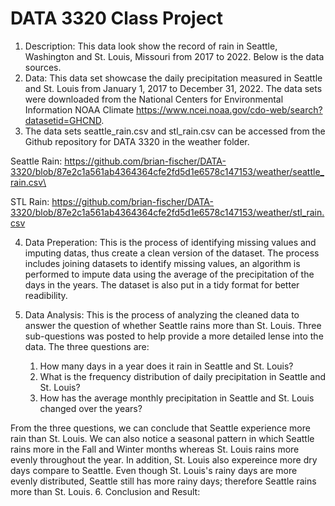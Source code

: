 # DATA 3320 Class Project
1. Description: This data look show the record of rain in Seattle, Washington and St. Louis, Missouri from 2017 to 2022. Below is the data sources.
2. Data: This data set showcase the daily precipitation measured in Seattle and St. Louis from January 1, 2017 to December 31, 2022. The data sets were downloaded from the National Centers for Environmental Information NOAA Climate https://www.ncei.noaa.gov/cdo-web/search?datasetid=GHCND.
3. The data sets seattle_rain.csv and stl_rain.csv can be accessed from the Github repository for DATA 3320 in the weather folder.

  Seattle Rain: https://github.com/brian-fischer/DATA-3320/blob/87e2c1a561ab4364364cfe2fd5d1e6578c147153/weather/seattle_rain.csv\
  
  STL Rain: https://github.com/brian-fischer/DATA-3320/blob/87e2c1a561ab4364364cfe2fd5d1e6578c147153/weather/stl_rain.csv

4. Data Preperation: This is the process of identifying missing values and imputing datas, thus create a clean version of the dataset. The process includes joining datasets to identify missing values, an algorithm is performed to impute data using the average of the precipitation of the days in the years. The dataset is also put in a tidy format for better readibility.

5. Data Analysis: This is the process of analyzing the cleaned data to answer the question of whether Seattle rains more than St. Louis. Three sub-questions was posted to help provide a more detailed lense into the data. The three questions are:

     1. How many days in a year does it rain in Seattle and St. Louis?
     2. What is the frequency distribution of daily precipitation in Seattle and St. Louis?
     3. How has the average monthly precipitation in Seattle and St. Louis changed over the years?

From the three questions, we can conclude that Seattle experience more rain than St. Louis. We can also notice a seasonal pattern in which Seattle rains more in the Fall and Winter months whereas St. Louis rains more evenly throughout the year. In addition, St. Louis also expereince more dry days compare to Seattle. Even though St. Louis's rainy days are more evenly distributed, Seattle still has more rainy days; therefore Seattle rains more than St. Louis. 
6. Conclusion and Result: 
